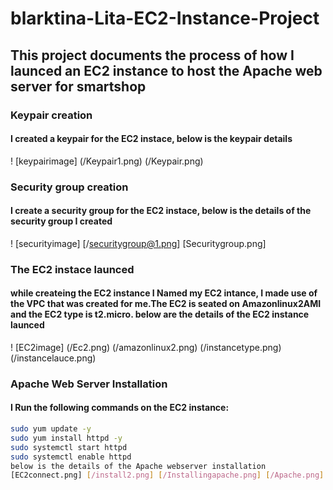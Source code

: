 # blarktina-Lita-EC2-Instance-Project
## This project documents the process of how I launced an EC2 instance to host the Apache web server for smartshop
### Keypair creation
#### I created a keypair for the EC2 instace, below is the keypair details 
! [keypairimage] (/Keypair1.png) (/Keypair.png)

### Security group creation
#### I create a security group for the EC2 instace, below is the details of the security group I created
! [securityimage] [/securitygroup@1.png] [Securitygroup.png]

### The EC2 instace launced
#### while createing the EC2 instance I Named my EC2 intance, I made use of the VPC that was created for me.The EC2 is seated on Amazonlinux2AMI and the EC2 type is t2.micro. below are the details of the EC2 instance launced
! [EC2image] (/Ec2.png) (/amazonlinux2.png) (/instancetype.png) (/instancelauce.png)

### Apache Web Server Installation
#### I Run the following commands on the EC2 instance:
```bash
sudo yum update -y
sudo yum install httpd -y
sudo systemctl start httpd
sudo systemctl enable httpd
below is the details of the Apache webserver installation
[EC2connect.png] [/install2.png] [/Installingapache.png] [/Apache.png]








